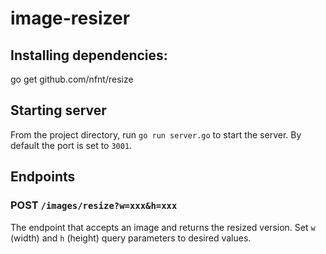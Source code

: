# image-resizer

## Installing dependencies: 
go get github.com/nfnt/resize

## Starting server
From the project directory, run `go run server.go` to start the server. By default the port is set to `3001`.

## Endpoints

### POST `/images/resize?w=xxx&h=xxx`

The endpoint that accepts an image and returns the resized version. Set `w` (width) and `h` (height) query parameters to desired values.

